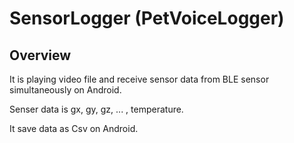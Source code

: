 # SensorLogger (PetVoiceLogger)

## Overview
It is playing video file and receive sensor data from BLE sensor simultaneously on Android.

Senser data is gx, gy, gz, ... , temperature.

It save data as Csv on Android.

